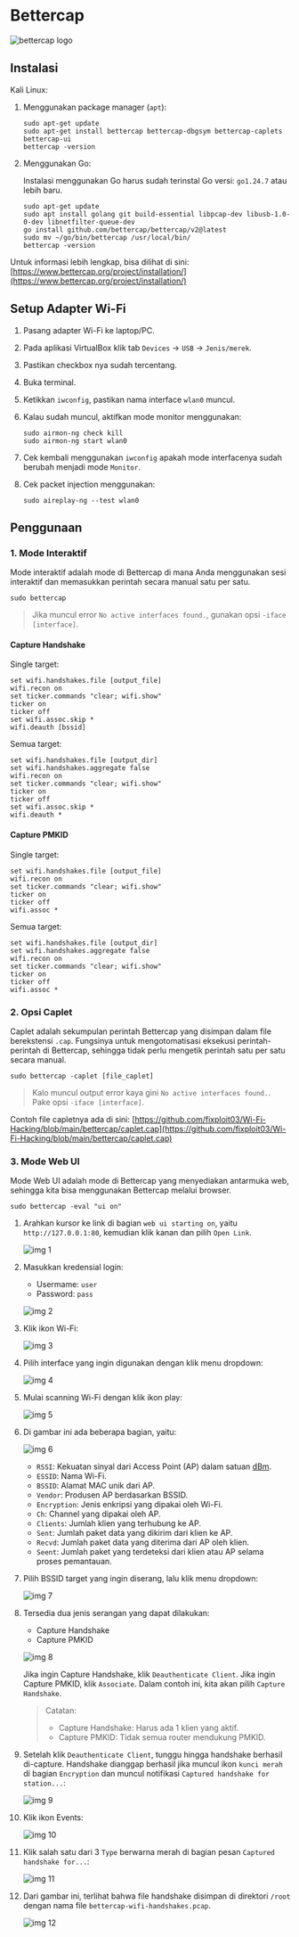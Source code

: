 # Bettercap

![bettercap logo](https://github.com/fixploit03/Pentest-WiFi/blob/main/tools/bettercap/img/bettercap.jpg)

## Instalasi

Kali Linux:

1. Menggunakan package manager (`apt`):

   ```
   sudo apt-get update
   sudo apt-get install bettercap bettercap-dbgsym bettercap-caplets bettercap-ui
   bettercap -version
   ```

2. Menggunakan Go:

   Instalasi menggunakan Go harus sudah terinstal Go versi: `go1.24.7` atau lebih baru.
   
   ```
   sudo apt-get update
   sudo apt install golang git build-essential libpcap-dev libusb-1.0-0-dev libnetfilter-queue-dev
   go install github.com/bettercap/bettercap/v2@latest
   sudo mv ~/go/bin/bettercap /usr/local/bin/
   bettercap -version
   ```

Untuk informasi lebih lengkap, bisa dilihat di sini: [https://www.bettercap.org/project/installation/](https://www.bettercap.org/project/installation/)

## Setup Adapter Wi-Fi

1. Pasang adapter Wi-Fi ke laptop/PC.
2. Pada aplikasi VirtualBox klik tab `Devices` -> `USB` -> `Jenis/merek`.
3. Pastikan checkbox nya sudah tercentang.
4. Buka terminal.
5. Ketikkan `iwconfig`, pastikan nama interface `wlan0` muncul.
6. Kalau sudah muncul, aktifkan mode monitor menggunakan:

   ```
   sudo airmon-ng check kill
   sudo airmon-ng start wlan0
   ```
7. Cek kembali menggunakan `iwconfig` apakah mode interfacenya sudah berubah menjadi mode `Monitor`.
8. Cek packet injection menggunakan:

   ```
   sudo aireplay-ng --test wlan0
   ```
   
## Penggunaan

### 1. Mode Interaktif

Mode interaktif adalah mode di Bettercap di mana Anda menggunakan sesi interaktif dan memasukkan perintah secara manual satu per satu.

```
sudo bettercap
```

> Jika muncul error `No active interfaces found.`, gunakan opsi `-iface [interface]`.

#### Capture Handshake

Single target:

```
set wifi.handshakes.file [output_file]
wifi.recon on
set ticker.commands "clear; wifi.show"
ticker on
ticker off
set wifi.assoc.skip *
wifi.deauth [bssid]
```

Semua target:

```
set wifi.handshakes.file [output_dir]
set wifi.handshakes.aggregate false
wifi.recon on
set ticker.commands "clear; wifi.show"
ticker on
ticker off
set wifi.assoc.skip *
wifi.deauth *
```

#### Capture PMKID

Single target:

```
set wifi.handshakes.file [output_file]
wifi.recon on
set ticker.commands "clear; wifi.show"
ticker on
ticker off
wifi.assoc *
```

Semua target:

```
set wifi.handshakes.file [output_dir]
set wifi.handshakes.aggregate false
wifi.recon on
set ticker.commands "clear; wifi.show"
ticker on
ticker off
wifi.assoc *
```

### 2. Opsi Caplet

Caplet adalah sekumpulan perintah Bettercap yang disimpan dalam file berekstensi `.cap`. Fungsinya untuk mengotomatisasi eksekusi perintah-perintah di Bettercap, sehingga tidak perlu mengetik perintah satu per satu secara manual.

```
sudo bettercap -caplet [file_caplet]
```

> Kalo muncul output error kaya gini `No active interfaces found.`. Pake opsi `-iface [interface]`.

Contoh file capletnya ada di sini: [https://github.com/fixploit03/Wi-Fi-Hacking/blob/main/bettercap/caplet.cap](https://github.com/fixploit03/Wi-Fi-Hacking/blob/main/bettercap/caplet.cap)

### 3. Mode Web UI

Mode Web UI adalah mode di Bettercap yang menyediakan antarmuka web, sehingga kita bisa menggunakan Bettercap melalui browser.

```
sudo bettercap -eval "ui on"
```

1. Arahkan kursor ke link di bagian `web ui starting on`, yaitu `http://127.0.0.1:80`, kemudian klik kanan dan pilih `Open Link`.

   ![img 1](https://github.com/fixploit03/Wi-Fi-Hacking/blob/main/tools/bettercap/img/ui%201.png)
2. Masukkan kredensial login:
   - Usermame: `user`
   - Password: `pass`

   ![img 2](https://github.com/fixploit03/Wi-Fi-Hacking/blob/main/tools/bettercap/img/ui%202.png)
3. Klik ikon Wi-Fi:

   ![img 3](https://github.com/fixploit03/Wi-Fi-Hacking/blob/main/tools/bettercap/img/ui%203.png)
4. Pilih interface yang ingin digunakan dengan klik menu dropdown:


   ![img 4](https://github.com/fixploit03/Wi-Fi-Hacking/blob/main/tools/bettercap/img/ui%204.png)
5. Mulai scanning Wi-Fi dengan klik ikon play:

   ![img 5](https://github.com/fixploit03/Wi-Fi-Hacking/blob/main/tools/bettercap/img/ui%205.png)
6. Di gambar ini ada beberapa bagian, yaitu:

   ![img 6](https://github.com/fixploit03/Wi-Fi-Hacking/blob/main/tools/bettercap/img/ui%206.png)

   - `RSSI`: Kekuatan sinyal dari Access Point (AP) dalam satuan [dBm](https://en.wikipedia.org/wiki/DBm).
   - `ESSID`: Nama Wi-Fi.
   - `BSSID`: Alamat MAC unik dari AP.
   - `Vendor`: Produsen AP berdasarkan BSSID.
   - `Encryption`: Jenis enkripsi yang dipakai oleh Wi-Fi.
   - `Ch`: Channel yang dipakai oleh AP.
   - `Clients`: Jumlah klien yang terhubung ke AP.
   - `Sent`: Jumlah paket data yang dikirim dari klien ke AP.
   - `Recvd`: Jumlah paket data yang diterima dari AP oleh klien.
   - `Seent`: Jumlah paket yang terdeteksi dari klien atau AP selama proses pemantauan.
8. Pilih BSSID target yang ingin diserang, lalu klik menu dropdown:

   ![img 7](https://github.com/fixploit03/Wi-Fi-Hacking/blob/main/tools/bettercap/img/ui%207.png)
9. Tersedia dua jenis serangan yang dapat dilakukan:
   - Capture Handshake
   - Capture PMKID
  
   ![img 8](https://github.com/fixploit03/Wi-Fi-Hacking/blob/main/tools/bettercap/img/ui%208.png)

   Jika ingin Capture Handshake, klik `Deauthenticate Client`. Jika ingin Capture PMKID, klik `Associate`. Dalam contoh ini, kita akan pilih `Capture Handshake`.
   
   > Catatan:
   >
   > - Capture Handshake: Harus ada 1 klien yang aktif.
   > - Capture PMKID: Tidak semua router mendukung PMKID.
10. Setelah klik `Deauthenticate Client`, tunggu hingga handshake berhasil di-capture. Handshake dianggap berhasil jika muncul ikon `kunci merah` di bagian `Encryption` dan muncul notifikasi `Captured handshake for station...`:

    ![img 9](https://github.com/fixploit03/Wi-Fi-Hacking/blob/main/tools/bettercap/img/ui%209.png)
    
11. Klik ikon Events:

    ![img 10](https://github.com/fixploit03/Wi-Fi-Hacking/blob/main/tools/bettercap/img/ui%2010.png)
12. Klik salah satu dari 3 `Type` berwarna merah di bagian pesan `Captured handshake for...`:

    ![img 11](https://github.com/fixploit03/Wi-Fi-Hacking/blob/main/tools/bettercap/img/ui%2011.png)
13. Dari gambar ini, terlihat bahwa file handshake disimpan di direktori `/root` dengan nama file `bettercap-wifi-handshakes.pcap`.

    ![img 12](https://github.com/fixploit03/Wi-Fi-Hacking/blob/main/tools/bettercap/img/ui%2012.png)

